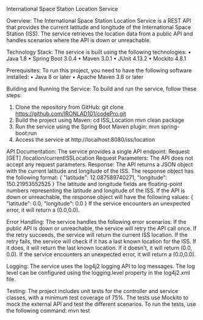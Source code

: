 International Space Station Location Service

Overview:
The International Space Station Location Service is a REST API that provides the current latitude and longitude of the International Space Station (ISS). The service retrieves the location data from a public API and handles scenarios where the API is down or unreachable.

Technology Stack:
The service is built using the following technologies:
•	Java 1.8
•	Spring Boot 3.0.4
•	Maven 3.0.1
•	JUnit 4.13.2
•	Mockito 4.8.1

Prerequisites:
To run this project, you need to have the following software installed:
•	Java 8 or later
•	Apache Maven 3.6 or later

Building and Running the Service:
To build and run the service, follow these steps:
1.	Clone the repository from GitHub:
git clone https://github.com/IRONLAD101/codePro.git
2.	Build the project using Maven:
cd ISS_Location
mvn clean package
3.	Run the service using the Spring Boot Maven plugin:
 	mvn spring-boot:run
4.	Access the service at http://localhost:8080/iss/location

API Documentation:
The service provides a single API endpoint:
Request:
[GET] /location/currentISSLocation
Request Parameters:
The API does not accept any request parameters.
Response:
The API returns a JSON object with the current latitude and longitude of the ISS. The response object has the following format:
{
    "latitude": 12.087589740271,
    "longitude": 150.21953552525
}
The latitude and longitude fields are floating-point numbers representing the latitude and longitude of the ISS.
If the API is down or unreachable, the response object will have the following values:
{
  "latitude": 0.0,
  "longitude": 0.0
}
If the service encounters an unexpected error, it will return a (0.0,0.0).

Error Handling:
The service handles the following error scenarios:
If the public API is down or unreachable, the service will retry the API call once. If the retry succeeds, the service will return the current ISS location. If the retry fails, the service will check if it has a last known location for the ISS. If it does, it will return the last known location. If it doesn't, it will return (0.0, 0.0).
If the service encounters an unexpected error, it will return a (0.0,0.0).

Logging:
The service uses the log4j2 logging API to log messages. The log level can be configured using the logging.level property in the log4j2.xml file.

Testing:
The project includes unit tests for the controller and service classes, with a minimum test coverage of 75%. The tests use Mockito to mock the external API and test the different scenarios. To run the tests, use the following command:
mvn test
